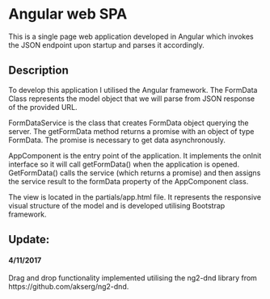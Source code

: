 <h1>Angular web SPA </h1>

This is a single page web application developed in Angular which invokes the JSON endpoint upon startup and parses it accordingly.

<h2>Description</h2>

<p>To develop this application I utilised the Angular framework. The FormData Class represents the model object that we will parse from JSON response of the provided URL. </p>
<p>FormDataService is the class that creates FormData object querying the server. The getFormData method returns a promise with an object of type FormData. The promise is necessary to get data asynchronously.</p>
<p>AppComponent is the entry point of the application. It implements the onInit interface so it will call getFormData() when the application is opened. GetFormData() calls the service (which returns a promise) and then assigns the service result to the formData property of the AppComponent class.</p>
<p>The view is located in the partials/app.html file. It represents the responsive visual structure of the model and is developed utilising Bootstrap framework. </p>

<h2>Update:</h2>
<h4>4/11/2017</h4>
Drag and drop functionality implemented utilising the ng2-dnd library from https://github.com/akserg/ng2-dnd.

